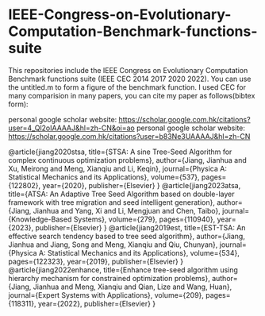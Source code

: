# IEEE-Congress-on-Evolutionary-Computation-Benchmark-functions-suite
This repositories include the IEEE Congress on Evolutionary Computation Benchmark functions suite (IEEE CEC 2014 2017 2020 2022). You can use the untitled.m to form a figure of the benchmark function.
I used CEC for many comparision in many papers, you can cite my paper as follows(bibtex form):

personal google scholar website: https://scholar.google.com.hk/citations?user=4_Ql2oIAAAAJ&hl=zh-CN&oi=ao
personal google scholar website: https://scholar.google.com.hk/citations?user=b83Ne3UAAAAJ&hl=zh-CN

@article{jiang2020stsa,
  title={STSA: A sine Tree-Seed Algorithm for complex continuous optimization problems},
  author={Jiang, Jianhua and Xu, Meirong and Meng, Xianqiu and Li, Keqin},
  journal={Physica A: Statistical Mechanics and its Applications},
  volume={537},
  pages={122802},
  year={2020},
  publisher={Elsevier}
}
@article{jiang2023atsa,
  title={ATSA: An Adaptive Tree Seed Algorithm based on double-layer framework with tree migration and seed intelligent generation},
  author={Jiang, Jianhua and Yang, Xi and Li, Mengjuan and Chen, Taibo},
  journal={Knowledge-Based Systems},
  volume={279},
  pages={110940},
  year={2023},
  publisher={Elsevier}
}
@article{jiang2019est,
  title={EST-TSA: An effective search tendency based to tree seed algorithm},
  author={Jiang, Jianhua and Jiang, Song and Meng, Xianqiu and Qiu, Chunyan},
  journal={Physica A: Statistical Mechanics and its Applications},
  volume={534},
  pages={122323},
  year={2019},
  publisher={Elsevier}
}
@article{jiang2022enhance,
  title={Enhance tree-seed algorithm using hierarchy mechanism for constrained optimization problems},
  author={Jiang, Jianhua and Meng, Xianqiu and Qian, Lize and Wang, Huan},
  journal={Expert Systems with Applications},
  volume={209},
  pages={118311},
  year={2022},
  publisher={Elsevier}
}
